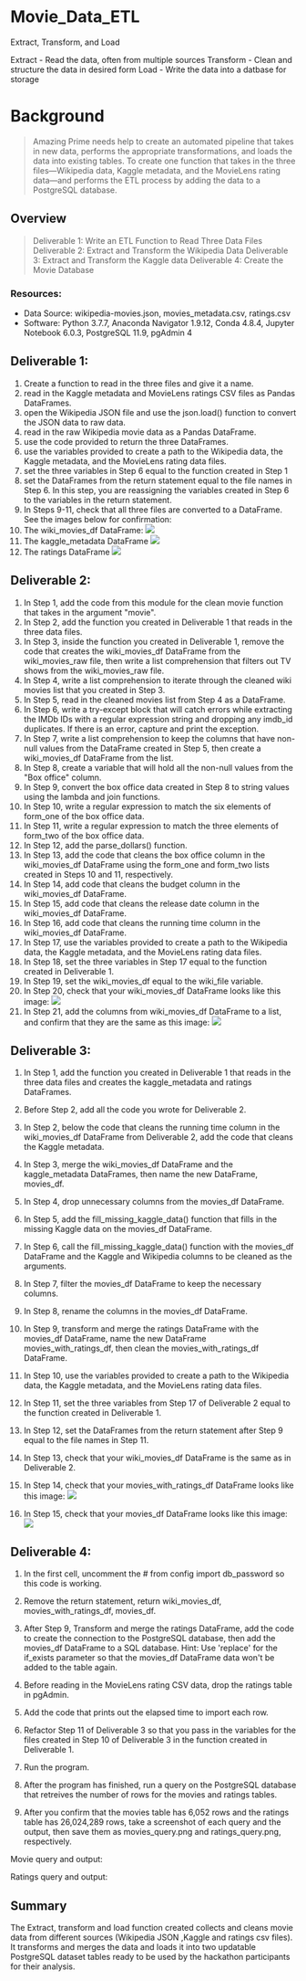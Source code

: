 # Movie_Data_ETL
Extract, Transform, and Load

Extract - Read the data, often from multiple sources
Transform - Clean and structure the data in desired form
Load - Write the data into a datbase for storage
# Background
> Amazing Prime needs help to create an automated pipeline that takes in new data, performs the appropriate transformations, and loads the data into existing tables. To create one function that takes in the three files—Wikipedia data, Kaggle metadata, and the MovieLens rating data—and performs the ETL process by adding the data to a PostgreSQL database.

## Overview
> Deliverable 1: Write an ETL Function to Read Three Data Files
> Deliverable 2: Extract and Transform the Wikipedia Data
> Deliverable 3: Extract and Transform the Kaggle data
> Deliverable 4: Create the Movie Database

### Resources:
* Data Source: wikipedia-movies.json, movies_metadata.csv, ratings.csv
* Software: Python 3.7.7, Anaconda Navigator 1.9.12, Conda 4.8.4, Jupyter Notebook 6.0.3, PostgreSQL 11.9, pgAdmin 4


## Deliverable 1:
1. Create a function to read in the three files and give it a name.
2. read in the Kaggle metadata and MovieLens ratings CSV files as Pandas DataFrames.
3. open the Wikipedia JSON file and use the json.load() function to convert the JSON data to raw data.
4. read in the raw Wikipedia movie data as a Pandas DataFrame.
5. use the code provided to return the three DataFrames.
6. use the variables provided to create a path to the Wikipedia data, the Kaggle metadata, and the MovieLens rating data files.
7. set the three variables in Step 6 equal to the function created in Step 1
8. set the DataFrames from the return statement equal to the file names in Step 6. In this step, you are reassigning the variables created in Step 6 to the variables in the return statement.
9. In Steps 9-11, check that all three files are converted to a DataFrame. See the images below for confirmation:
10. The wiki_movies_df DataFrame:
![](Images/wiki_movies_df_deliverable_1.head().png)
11. The kaggle_metadata DataFrame
![](Images/kaggle_metadata.head.png)
12. The ratings DataFrame
![](Images/ratings.head.png)
## Deliverable 2:
1. In Step 1, add the code from this module for the clean movie function that takes in the argument "movie".
2. In Step 2, add the function you created in Deliverable 1 that reads in the three data files.
3. In Step 3, inside the function you created in Deliverable 1, remove the code that creates the wiki_movies_df DataFrame from the wiki_movies_raw file, then write a list comprehension that filters out TV shows from the wiki_movies_raw file.
4. In Step 4, write a list comprehension to iterate through the cleaned wiki movies list that you created in Step 3.
5. In Step 5, read in the cleaned movies list from Step 4 as a DataFrame.
6. In Step 6, write a try-except block that will catch errors while extracting the IMDb IDs with a regular expression string and dropping any imdb_id duplicates. If there is an error, capture and print the exception.
7. In Step 7, write a list comprehension to keep the columns that have non-null values from the DataFrame created in Step 5, then create a wiki_movies_df DataFrame from the list.
8. In Step 8, create a variable that will hold all the non-null values from the "Box office" column.
9. In Step 9, convert the box office data created in Step 8 to string values using the lambda and join functions.
10. In Step 10, write a regular expression to match the six elements of form_one of the box office data.
11. In Step 11, write a regular expression to match the three elements of form_two of the box office data.
12. In Step 12, add the parse_dollars() function.
13. In Step 13, add the code that cleans the box office column in the wiki_movies_df DataFrame using the form_one and form_two lists created in Steps 10 and 11, respectively.
14. In Step 14, add code that cleans the budget column in the wiki_movies_df DataFrame.
15. In Step 15, add code that cleans the release date column in the wiki_movies_df DataFrame.
16. In Step 16, add code that cleans the running time column in the wiki_movies_df DataFrame.
17. In Step 17, use the variables provided to create a path to the Wikipedia data, the Kaggle metadata, and the MovieLens rating data files.
18. In Step 18, set the three variables in Step 17 equal to the function created in Deliverable 1.
19. In Step 19, set the wiki_movies_df equal to the wiki_file variable.
20. In Step 20, check that your wiki_movies_df DataFrame looks like this image:
![](Images/wiki_movies_df_deliverable_2.head().png)
21. In Step 21, add the columns from wiki_movies_df DataFrame to a list, and confirm that they are the same as this image:
![](Images/wiki_movies_df.columns.to_list().png)
## Deliverable 3:
1. In Step 1, add the function you created in Deliverable 1 that reads in the three data files and creates the kaggle_metadata and ratings DataFrames.
2. Before Step 2, add all the code you wrote for Deliverable 2.
3. In Step 2, below the code that cleans the running time column in the wiki_movies_df DataFrame from Deliverable 2, add the code that cleans the Kaggle metadata.
4. In Step 3, merge the wiki_movies_df DataFrame and the kaggle_metadata DataFrames, then name the new DataFrame, movies_df.
5. In Step 4, drop unnecessary columns from the movies_df DataFrame.
6. In Step 5, add the fill_missing_kaggle_data() function that fills in the missing Kaggle data on the movies_df DataFrame.
7. In Step 6, call the fill_missing_kaggle_data() function with the movies_df DataFrame and the Kaggle and Wikipedia columns to be cleaned as the arguments.
8. In Step 7, filter the movies_df DataFrame to keep the necessary columns.
9. In Step 8, rename the columns in the movies_df DataFrame.
10. In Step 9, transform and merge the ratings DataFrame with the movies_df DataFrame, name the new DataFrame movies_with_ratings_df, then clean the movies_with_ratings_df DataFrame.
11. In Step 10, use the variables provided to create a path to the Wikipedia data, the Kaggle metadata, and the MovieLens rating data files.
12. In Step 11, set the three variables from Step 17 of Deliverable 2 equal to the function created in Deliverable 1.
13. In Step 12, set the DataFrames from the return statement after Step 9 equal to the file names in Step 11.
14. In Step 13, check that your wiki_movies_df DataFrame is the same as in Deliverable 2.
15. In Step 14, check that your movies_with_ratings_df DataFrame looks like this image:
![](Images/movies_with_ratings_df.head().png)


16. In Step 15, check that your movies_df DataFrame looks like this image:
![](Images/movies_df.head().png)

## Deliverable 4:
1. In the first cell, uncomment the # from config import db_password so this code is working.
2. Remove the return statement, return wiki_movies_df, movies_with_ratings_df, movies_df.
3. After Step 9, Transform and merge the ratings DataFrame, add the code to create the connection to the PostgreSQL database, then add the movies_df DataFrame to a SQL database.
Hint: Use 'replace' for the if_exists parameter so that the movies_df DataFrame data won't be added to the table again.

4. Before reading in the MovieLens rating CSV data, drop the ratings table in pgAdmin.
5. Add the code that prints out the elapsed time to import each row.
6. Refactor Step 11 of Deliverable 3 so that you pass in the variables for the files created in Step 10 of Deliverable 3 in the function created in Deliverable 1.
7. Run the program.
8. After the program has finished, run a query on the PostgreSQL database that retreives the number of rows for the movies and ratings tables.
9. After you confirm that the movies table has 6,052 rows and the ratings table has 26,024,289 rows, take a screenshot of each query and the output, then save them as movies_query.png and ratings_query.png, respectively.

Movie query and output:
![]()

Ratings query and output:
![]()

## Summary
The Extract, transform and load function created collects and cleans movie data from different sources (Wikipedia JSON ,Kaggle and ratings csv files). It transforms and merges the data and loads it into two updatable PostgreSQL dataset tables ready to be used by the hackathon participants for their analysis.